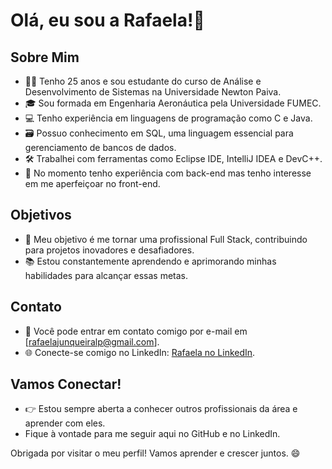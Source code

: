 # Olá, eu sou a Rafaela!👋

## Sobre Mim

- 👩‍🎓 Tenho 25 anos e sou estudante do curso de Análise e Desenvolvimento de Sistemas na Universidade Newton Paiva.
- 🎓 Sou formada em Engenharia Aeronáutica pela Universidade FUMEC.
- 💻 Tenho experiência em linguagens de programação como C e Java.
- 🗃️ Possuo conhecimento em SQL, uma linguagem essencial para gerenciamento de bancos de dados.
- 🛠️ Trabalhei com ferramentas como Eclipse IDE, IntelliJ IDEA e DevC++.
- 🌟 No momento tenho experiência com back-end mas tenho interesse em me aperfeiçoar no front-end.

## Objetivos

- 🚀 Meu objetivo é me tornar uma profissional Full Stack, contribuindo para projetos inovadores e desafiadores.
- 📚 Estou constantemente aprendendo e aprimorando minhas habilidades para alcançar essas metas.

## Contato

- 📧 Você pode entrar em contato comigo por e-mail em [rafaelajunqueiralp@gmail.com].
- 🌐 Conecte-se comigo no LinkedIn: [Rafaela no LinkedIn](https://www.linkedin.com/in/rafaelalavorato/).

## Vamos Conectar!

- 👉 Estou sempre aberta a conhecer outros profissionais da área e aprender com eles.
- Fique à vontade para me seguir aqui no GitHub e no LinkedIn.

Obrigada por visitar o meu perfil! Vamos aprender e crescer juntos. 😄


